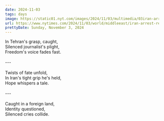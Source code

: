 ```yaml
---
date: 2024-11-03
tags: days
image: https://static01.nyt.com/images/2024/11/03/multimedia/03iran-arrest-jzqv/03iran-arrest-jzqv-facebookJumbo.jpg
url: https://www.nytimes.com/2024/11/03/world/middleeast/iran-arrest-reza-valizadeh-journalist-detention.html
prettyDate: Sunday, November 3, 2024
---
```

In Tehran's grasp, caught,<br>Silenced journalist's plight,<br>Freedom's voice fades fast.<br><br>---<br><br>Twists of fate unfold,<br>In Iran's tight grip he's held,<br>Hope whispers a tale.<br><br>---<br><br>Caught in a foreign land,<br>Identity questioned,<br>Silenced cries collide.